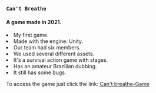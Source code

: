 ### `Can't Breathe`
#### A game made in 2021.


<ui>
  <li> My first game.
  <li> Made with the engine: Unity.
  <li> Our team had six members.
  <li> We used several different assets.
  <li> It's a survival action game with stages.
  <li> Has an amateur Brazilian dubbing.
  <li> It still has some bugs.  
</ui>

To access the game just click the link:
<a href="https://drive.google.com/file/d/15dYZAeFefWI4OGFje0z3uD133W4XKvu8/view?usp=sharing"> Can't breathe-Game </a>
